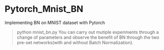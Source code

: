 # Pytorch_Mnist_BN
Implementing BN on MNIST dataset with Pytorch
>python mnist_bn.py
You can carry out mutiple experiments through a change of parameters and observe the benefit of BN through the two pre-set networks(with and without Batch Normalization).
